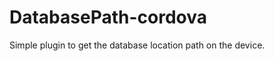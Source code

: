 DatabasePath-cordova
====================

Simple plugin to get the database location path on the device. 
